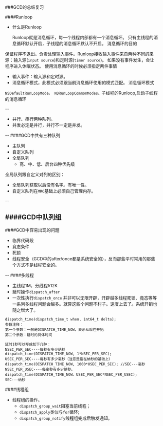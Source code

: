 ###GCD的总结复习

####Runloop

- 什么是Runloop
  
  Runloop就是消息循环，每一个线程内部都有一个消息循坏。
只有主线程的消息循环默认开启，子线程的消息循环默认不开启。
消息循环的目的

保证程序不退出。负责处理输入事件。Runloop接收输入事件来自两种不同的来源：输入源(`input source`)和定时源(`timer source`)。
如果没有事件发生，会让程序进入休眠状态。
使用消息循环的时候必须指定两件事情

- 输入事件：输入源和定时源。
- 消息循环模式，此模式必须跟当前消息循环使用的模式匹配。
消息循环模式

`NSDefaultRunLoopMode。
NDRunLoopCommonModes。`子线程的Runloop,启动子线程的消息循环

--
- 并行、串行两种队列。
- 并发必定是并行，并行不一定是并发。

--
####GCD中共有三种队列
- 主队列
- 自定义队列
- 全局队列
  - 高、中、低、后台四种优先级
 
全局队列跟自定义对列的区别：

- 全局队列获取以后没有名字。有唯一性。
- 自定义队列在`MRC`基础上必须自己管理内存。


--

####GCD中队列组
--
####GCD中容易出现的问题
- 临界代码段
- 竟态条件
- 死锁
- 线程安全（GCD中的after/once都是系统安全的），反而那些平时常用的那些个方式不是线程安全的。

--
####多线程
- 主线程1M，分线程512K
- 延时操作`dispatch_after`
- 一次性执行`dispatch_once`
并非可以无限开辟，开辟越多线程死锁、竟态等等一系列多线程问题会越多。就算这些个问题不村子。速度上去了。系统开销也随之增大了。

````
dispatch_time(dispatch_time_t when, int64_t delta);
参数注释：
第一个参数：一般是DISPATCH_TIME_NOW，表示从现在开始
第二个参数：延时的具体时间

延时1秒可以写成如下几种：
NSEC_PER_SEC----每秒有多少纳秒
dispatch_time(DISPATCH_TIME_NOW, 1*NSEC_PER_SEC);
USEC_PER_SEC----每秒有多少毫秒（注意是指在纳秒的基础上）
dispatch_time(DISPATCH_TIME_NOW, 1000*USEC_PER_SEC); //SEC---毫秒
NSEC_PER_USEC----每毫秒有多少纳秒。
dispatch_time(DISPATCH_TIME_NOW。USEC_PER_SEC*NSEC_PER_USEC);
SEC---纳秒
````
####线程组
- 线程组的操作。
  - `dispatch_group_wait`阻塞当前线程；
  - `dispatch_apply`类似与`for`循环;
  - `dispatch_group_notify`线程组完成后触发通知。
